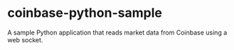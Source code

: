 # coinbase-python-sample
A sample Python application that reads market data from Coinbase using a web socket.
